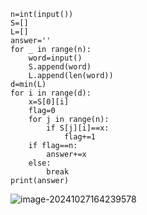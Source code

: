 ```
n=int(input())
S=[]
L=[]
answer=''
for _ in range(n):
    word=input()
    S.append(word)
    L.append(len(word))
d=min(L)
for i in range(d):
    x=S[0][i]
    flag=0
    for j in range(n):
        if S[j][i]==x:
            flag+=1
    if flag==n:
        answer+=x
    else:
        break
print(answer)
```

![image-20241027164239578](C:\Users\huawei\AppData\Roaming\Typora\typora-user-images\image-20241027164239578.png)